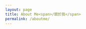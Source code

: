 ```yaml
---
layout: page
title: About Me<span>/關於我</span>
permalink: /aboutme/
---
```


<div class="faceBookPhoto">
	<img src="https://fbcdn-profile-a.akamaihd.net/hprofile-ak-xfa1/v/t1.0-1/p320x320/1462885_10203756020646674_26292266_n.jpg?oh=44099eb6387d3c4de3b53ed958ddce66&oe=545B7CE0&__gda__=1415425627_5d4713fb82224ac45316e86db282b8b2" alt="">
</div>
<script src="//about.me/embed/gnux123?image=0&amp;headline=0&amp;apps=0&amp;style=site"></script>